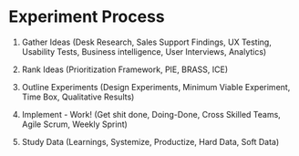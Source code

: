 # Experiment Process

1. Gather Ideas (Desk Research, Sales Support Findings, UX Testing, Usability Tests, Business intelligence, User Interviews, Analytics)

2. Rank Ideas (Prioritization Framework, PIE, BRASS, ICE)

3. Outline Experiments (Design Experiments, Minimum Viable Experiment, Time Box, Qualitative Results)

4. Implement - Work! (Get shit done, Doing-Done, Cross Skilled Teams, Agile Scrum, Weekly Sprint)

5. Study Data (Learnings, Systemize, Productize, Hard Data, Soft Data)
